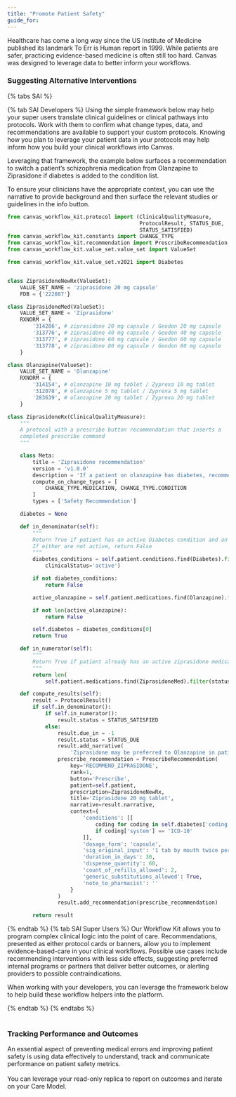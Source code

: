 ```yaml
---
title: "Promote Patient Safety"
guide_for:
---
```


Healthcare has come a long way since the US Institute of Medicine published its landmark To Err is Human report in 1999. While patients are safer, practicing evidence-based medicine is often still too hard. Canvas was designed to leverage data to better inform your workflows. 
<br>


### Suggesting Alternative Interventions
{% tabs SAI %}

{% tab SAI Developers %}
Using the simple framework below may help your super users translate clinical guidelines or clinical pathways into protocols. Work with them to confirm what change types, data, and recommendations are available to support your custom protocols. Knowing how you plan to leverage your patient data in your protocols may help inform how you build your clinical workflows into Canvas. 

Leveraging that framework, the example below surfaces a recommendation to switch a patient’s schizophrenia medication from Olanzapine to Ziprasidone if diabetes is added to the condition list.

To ensure your clinicians have the appropriate context, you can use the narrative to provide background and then surface the relevant studies or guidelines in the info button. 
<br>

```python
from canvas_workflow_kit.protocol import (ClinicalQualityMeasure,
                                          ProtocolResult, STATUS_DUE,
                                          STATUS_SATISFIED)
from canvas_workflow_kit.constants import CHANGE_TYPE
from canvas_workflow_kit.recommendation import PrescribeRecommendation
from canvas_workflow_kit.value_set.value_set import ValueSet

from canvas_workflow_kit.value_set.v2021 import Diabetes


class ZiprasidoneNewRx(ValueSet):
    VALUE_SET_NAME = 'ziprasidone 20 mg capsule'
    FDB = {'222887'}

class ZiprasidoneMed(ValueSet):
    VALUE_SET_NAME = 'Ziprasidone'
    RXNORM = {
        '314286', # ziprasidone 20 mg capsule / Geodon 20 mg capsule
        '313776', # ziprasidone 40 mg capsule / Geodon 40 mg capsule
        '313777', # ziprasidone 60 mg capsule / Geodon 60 mg capsule
        '313778', # ziprasidone 80 mg capsule / Geodon 80 mg capsule
    }

class Olanzapine(ValueSet):
    VALUE_SET_NAME = 'Olanzapine'
    RXNORM = {
        '314154', # olanzapine 10 mg tablet / Zyprexa 10 mg tablet
        '312078', # olanzapine 5 mg tablet / Zyprexa 5 mg tablet
        '283639', # olanzapine 20 mg tablet / Zyprexa 20 mg tablet
    }

class ZiprasidoneRx(ClinicalQualityMeasure):
    """
    A protocol with a prescribe button recommendation that inserts a
    completed prescribe command
    """

    class Meta:
        title = 'Ziprasidone recommendation'
        version = 'v1.0.0'
        description = 'If a patient on olanzapine has diabetes, recommend ziprasidone'
        compute_on_change_types = [
            CHANGE_TYPE.MEDICATION, CHANGE_TYPE.CONDITION
        ]
        types = ['Safety Recommendation']

    diabetes = None

    def in_denominator(self):
        """
        Return True if patient has an active Diabetes condition and an active Olanzapine medication
        If either are not active, return False
        """
        diabetes_conditions = self.patient.conditions.find(Diabetes).filter(
            clinicalStatus='active')

        if not diabetes_conditions:
            return False

        active_olanzapine = self.patient.medications.find(Olanzapine).filter(status='active')

        if not len(active_olanzapine):
            return False

        self.diabetes = diabetes_conditions[0]
        return True

    def in_numerator(self):
        """
        Return True if patient already has an active ziprasidone medication
        """
        return len(
            self.patient.medications.find(ZiprasidoneMed).filter(status='active')) > 0

    def compute_results(self):
        result = ProtocolResult()
        if self.in_denominator():
            if self.in_numerator():
                result.status = STATUS_SATISFIED
            else:
                result.due_in = -1
                result.status = STATUS_DUE
                result.add_narrative(
                    'Ziprasidone may be preferred to Olanzapine in patients with diabetes.')
                prescribe_recommendation = PrescribeRecommendation(
                    key='RECOMMEND_ZIPRASIDONE',
                    rank=1,
                    button='Prescribe',
                    patient=self.patient,
                    prescription=ZiprasidoneNewRx,
                    title='Ziprasidone 20 mg tablet',
                    narrative=result.narrative,
                    context={
                        'conditions': [[
                            coding for coding in self.diabetes['coding']
                            if coding['system'] == 'ICD-10'
                        ]],
                        'dosage_form': 'capsule',
                        'sig_original_input': '1 tab by mouth twice per day',
                        'duration_in_days': 30,
                        'dispense_quantity': 60,
                        'count_of_refills_allowed': 2,
                        'generic_substitutions_allowed': True,
                        'note_to_pharmacist': ''
                    }
                )
                result.add_recommendation(prescribe_recommendation)

        return result
```
{% endtab %}
{% tab SAI  Super Users %}
Our Workflow Kit allows you to program complex clinical logic into the point of care. Recommendations, presented as either protocol cards or banners, allow you to implement evidence-based-care in your clinical workflows. Possible use cases include recommending interventions with less side effects, suggesting preferred internal programs or partners that deliver better outcomes, or alerting providers to possible contraindications. 

When working with your developers, you can leverage the framework below to help build these workflow helpers into the platform. 


{% endtab %}
{% endtabs %}
<br><br>
### Tracking Performance and Outcomes
An essential aspect of preventing medical errors and improving patient safety is using data effectively to understand, track and communicate performance on patient safety metrics. 
<br><br>
You can leverage your read-only replica to report on outcomes and iterate on your Care Model.  